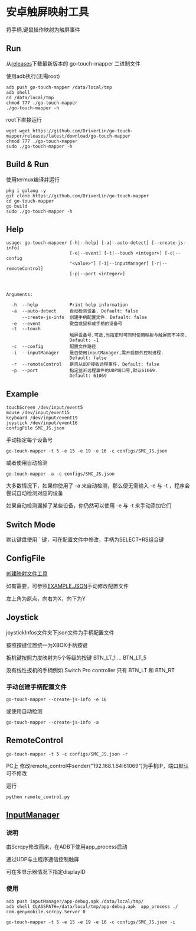 # 安卓触屏映射工具

将手柄,键鼠操作映射为触屏事件

## Run

从[releases](https://github.com/DriverLin/go-touch-mapper/releases)下载最新版本的 go-touch-mapper 二进制文件

使用adb执行(无需root)
```
adb push go-touch-mapper /data/local/tmp
adb shell 
cd /data/local/tmp
chmod 777 ./go-touch-mapper
./go-touch-mapper -h
```

root下直接运行
```
wget wget https://github.com/DriverLin/go-touch-mapper/releases/latest/download/go-touch-mapper
chmod 777 ./go-touch-mapper
sudo ./go-touch-mapper -h
```

## Build & Run

使用termux编译并运行
```
pkg i golang -y
git clone https://github.com/DriverLin/go-touch-mapper
cd go-touch-mapper
go build
sudo ./go-touch-mapper -h
```

## Help

```
usage: go-touch-mappeer [-h|--help] [-a|--auto-detect] [--create-js-info]
                        [-e|--event] [-t|--touch <integer>] [-c|--config
                        "<value>"] [-i|--inputManager] [-r|--remoteControl]
                        [-p|--port <integer>]



Arguments:

  -h  --help            Print help information
  -a  --auto-detect     自动检测设备. Default: false
      --create-js-info  创建手柄配置文件. Default: false
  -e  --event           键盘或鼠标或手柄的设备号
  -t  --touch
                        触屏设备号,可选,当指定时可同时使用映射与触屏而不冲突.
                        Default: -1
  -c  --config          配置文件路径
  -i  --inputManager    是否使用inputManager,需开启额外控制进程.
                        Default: false
  -r  --remoteControl   是否从UDP接收远程事件. Default: false
  -p  --port            指定监听远程事件的UDP端口号,默认61069.
                        Default: 61069
```
## Example

```
touchScreen /dev/input/event5
mouse /dev/input/event15
keyboard /dev/input/event19
joystick /dev/input/event16
configFile SMC_JS.json 
```

手动指定每个设备号
```
go-touch-mapper -t 5 -e 15 -e 19 -e 16 -c configs/SMC_JS.json  
```
或者使用自动检测
```
go-touch-mapper -a -c configs/SMC_JS.json
```
大多数情况下，如果你使用了 -a 来自动检测，那么便无需输入 -e 与 -t ，程序会尝试自动检测对应的设备

如果自动检测漏掉了某些设备，你仍然可以使用 -e 与 -t 来手动添加它们

## Switch Mode
默认键盘使用 ` 键，可在配置文件中修改，手柄为SELECT+RS组合键

## ConfigFile
[创建映射文件工具](https://driverlin.github.io/go-touch-mapper/build/)

如有需要，可参照[EXAMPLE.JSON](https://github.com/DriverLin/go-touch-mapper/blob/main/configs/EXAMPLE.JSON)手动修改配置文件

左上角为原点，向右为X，向下为Y

## Joystick
joystickInfos文件夹下json文件为手柄配置文件

按照按键位置统一为XBOX手柄按键

扳机键按照力度映射为5个等级的按键 BTN_LT_1 ... BTN_LT_5

没有线性扳机的手柄例如 Switch Pro controller 只有 BTN_LT 和 BTN_RT

### 手动创建手柄配置文件
```
go-touch-mapper --create-js-info -e 16 
```
或使用自动检测
```
go-touch-mapper --create-js-info -a
```

## RemoteControl
```
go-touch-mapper -t 5 -c configs/SMC_JS.json -r
```
PC上 修改remote_control中sender("192.168.1.64:61069")为手机IP，端口默认可不修改

运行

``` 
python remote_control.py 
```

## [InputManager](https://github.com/DriverLin/inputManager-touch-interface)
### 说明
由Scrcpy修改而来，在ADB下使用app_process启动

通过UDP与主程序通信控制触屏

可在多显示器情况下指定displayID

### 使用

```
adb push inputManager/app-debug.apk /data/local/tmp/
adb shell CLASSPATH=/data/local/tmp/app-debug.apk  app_process ./ com.genymobile.scrcpy.Server 0
```

```
go-touch-mapper -t 5 -e 15 -e 19 -e 16 -c configs/SMC_JS.json -i
```

